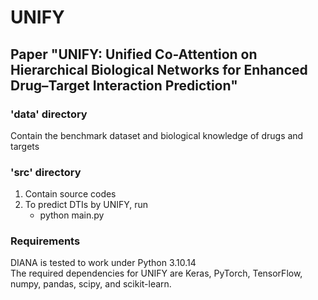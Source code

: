 # UNIFY
## Paper "UNIFY: Unified Co-Attention on Hierarchical Biological Networks for Enhanced Drug–Target Interaction Prediction"
### 'data' directory
Contain the benchmark dataset and biological knowledge of drugs and targets

### 'src' directory
1. Contain source codes
2. To predict DTIs by UNIFY, run
    - python main.py 

### Requirements
DIANA is tested to work under Python 3.10.14  
The required dependencies for UNIFY are Keras, PyTorch, TensorFlow, numpy, pandas, scipy, and scikit-learn.


